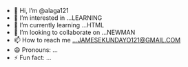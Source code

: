 - 👋 Hi, I’m @alaga121
- 👀 I’m interested in ...LEARNING
- 🌱 I’m currently learning ...HTML
- 💞️ I’m looking to collaborate on ...NEWMAN
- 📫 How to reach me ...JAMESEKUNDAYO121@GMAIL.COM
- 😄 Pronouns: ...
- ⚡ Fun fact: ...

<!---
alaga121/alaga121 is a ✨ special ✨ repository because its `README.md` (this file) appears on your GitHub profile.
You can click the Preview link to take a look at your changes.
--->
